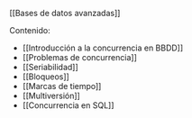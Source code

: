 [[Bases de datos avanzadas]]

Contenido:
+ [[Introducción a la concurrencia en BBDD]]
+ [[Problemas de concurrencia]]
+ [[Seriabilidad]]
+ [[Bloqueos]]
+ [[Marcas de tiempo]]
+ [[Multiversión]]
+ [[Concurrencia en SQL]]